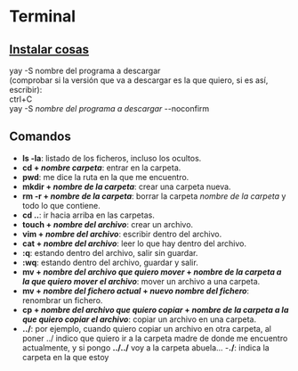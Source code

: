 # Terminal

## [Instalar cosas](https://aur.archlinux.org/)
   yay -S nombre del programa a descargar\
      (comprobar si la versión que va a descargar es la que quiero, si es así, escribir):\
   ctrl+C\
   yay -S *nombre del programa a descargar* --noconfirm

## Comandos
   - **ls -la**: listado de los ficheros, incluso los ocultos.
   - **cd + *nombre carpeta***: entrar en la carpeta.
   - **pwd**: me dice la ruta en la que me encuentro.
   - **mkdir + *nombre de la carpeta***: crear una carpeta nueva.
   - **rm -r + *nombre de la carpeta***: borrar la carpeta *nombre de la carpeta* y todo lo que contiene.
   - **cd ..**: ir hacia arriba en las carpetas.
   - **touch + *nombre del archivo***: crear un archivo.
   - **vim + *nombre del archivo***: escribir dentro del archivo.
   - **cat + *nombre del archivo***: leer lo que hay dentro del archivo.
   - **:q**: estando dentro del archivo, salir sin guardar.
   - **:wq**: estando dentro del archivo, guardar y salir.
   - **mv + *nombre del archivo que quiero mover* + *nombre de la carpeta a la que quiero mover el archivo***: mover un archivo a una carpeta.
   - **mv + *nombre del fichero actual* + *nuevo nombre del fichero***: renombrar un fichero.
   - **cp + *nombre del archivo que quiero copiar* + *nombre de la carpeta a la que quiero copiar el archivo***: copiar un archivo en una carpeta.
   - **../**: por ejemplo, cuando quiero copiar un archivo en otra carpeta, al poner ../ indico que quiero ir a la carpeta madre de donde me encuentro actualmente, y si pongo **../../** voy a la carpeta abuela...
   -**./**: indica la carpeta en la que estoy